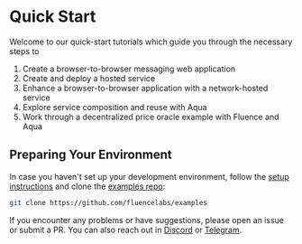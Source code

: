 # Quick Start

Welcome to our quick-start tutorials which guide you through the necessary steps to

1. Create a browser-to-browser messaging web application
2. Create and deploy a hosted service
3. Enhance a browser-to-browser application with a network-hosted service
4. Explore service composition and reuse with Aqua
5. Work through a decentralized price oracle example with Fluence and Aqua

## Preparing Your Environment

In case you haven't set up your development environment, follow the [setup instructions](../tutorials\_tutorials/recipes\_setting\_up.md) and clone the [examples repo](https://github.com/fluencelabs/examples):

```bash
git clone https://github.com/fluencelabs/examples
```

If you encounter any problems or have suggestions, please open an issue or submit a PR. You can also reach out in [Discord](https://fluence.chat) or [Telegram](https://t.me/fluence\_project).&#x20;
